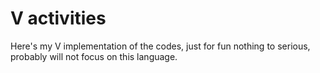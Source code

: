 
# V activities

Here's my V implementation of the codes, just for fun nothing to serious, probably will not focus on this language.